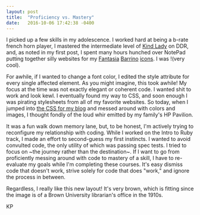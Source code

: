 ```yaml
---
layout: post
title:  "Proficiency vs. Mastery"
date:   2016-10-06 17:42:38 -0400
---
```


I picked up a few skills in my adolescence. I worked hard at being a b-rate french horn player, I mastered the intermediate level of [Kind Lady](https://www.youtube.com/watch?v=iHtd8ls4H8s) on DDR, and, as noted in my first post, I spent many hours hunched over NotePad putting together silly websites for my [Fantasia](http://web.archive.org/web/20060510045740im_/http://i23.photobucket.com/albums/b391/kp1832/fan4.png) [Barrino](http://web.archive.org/web/20060510045740im_/http://godslave.isolated-dreams.net/fant.png) [icons](http://web.archive.org/web/20060510045740im_/http://i23.photobucket.com/albums/b391/kp1832/fan2.png). I was !(very cool).

For awhile, if I wanted to change a font color, I edited the style attribute for every single affected element. As you might imagine, this took awhile! My focus at the time was not exactly elegant or coherent code. I wanted shit to work and look kewl. I eventually found my way to CSS, and soon enough I was pirating stylesheets from all of my favorite websites. So today, when I jumped into [the CSS for my blog](https://github.com/kevdpow/kevdpow.github.io/tree/master/css) and messed around with colors and images, I thought fondly of the loud whir emitted by my family's HP Pavilion. 

It was a fun walk down memory lane, but, to be honest, I'm actively trying to reconfigure my relationship with coding. While I worked on the Intro to Ruby track, I made an effort to second-guess my first instincts. I wanted to avoid convulted code, the only utility of which was passing spec tests. I tried to focus on ~the journey rather than the destination~. If I want to go from proficiently messing around with code to mastery of a skill, I have to re-evaluate my goals while I'm completing these courses. It's easy dismiss code that doesn't work, strive solely for code that does "work," and ignore the process in between. 

Regardless, I really like this new layout! It's very brown, which is fitting since the image is of a Brown University librarian's office in the 1910s.

KP
